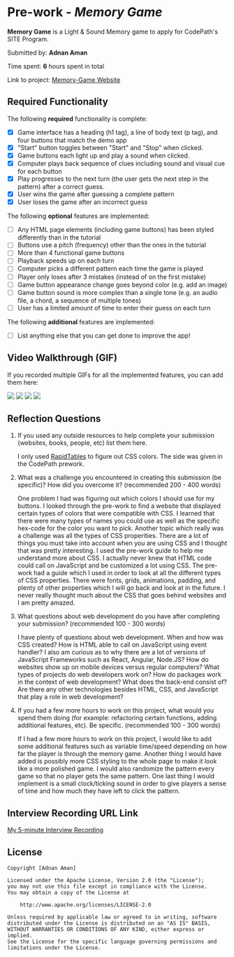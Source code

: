 # Pre-work - *Memory Game*

**Memory Game** is a Light & Sound Memory game to apply for CodePath's SITE Program. 

Submitted by: **Adnan Aman**

Time spent: **6** hours spent in total

Link to project: [Memory-Game Website](https://striped-honeysuckle-minute.glitch.me)

## Required Functionality

The following **required** functionality is complete:

* [x] Game interface has a heading (h1 tag), a line of body text (p tag), and four buttons that match the demo app
* [x] "Start" button toggles between "Start" and "Stop" when clicked. 
* [x] Game buttons each light up and play a sound when clicked. 
* [x] Computer plays back sequence of clues including sound and visual cue for each button
* [x] Play progresses to the next turn (the user gets the next step in the pattern) after a correct guess. 
* [x] User wins the game after guessing a complete pattern
* [x] User loses the game after an incorrect guess

The following **optional** features are implemented:

* [ ] Any HTML page elements (including game buttons) has been styled differently than in the tutorial
* [ ] Buttons use a pitch (frequency) other than the ones in the tutorial
* [ ] More than 4 functional game buttons
* [ ] Playback speeds up on each turn
* [ ] Computer picks a different pattern each time the game is played
* [ ] Player only loses after 3 mistakes (instead of on the first mistake)
* [ ] Game button appearance change goes beyond color (e.g. add an image)
* [ ] Game button sound is more complex than a single tone (e.g. an audio file, a chord, a sequence of multiple tones)
* [ ] User has a limited amount of time to enter their guess on each turn

The following **additional** features are implemented:

- [ ] List anything else that you can get done to improve the app!

## Video Walkthrough (GIF)

If you recorded multiple GIFs for all the implemented features, you can add them here:


![](https://i.imgur.com/totW6Uk.gif)
![](https://i.imgur.com/BN2NMSE.gif)
![](gif3-link-here)
![](gif4-link-here)

## Reflection Questions
1. If you used any outside resources to help complete your submission (websites, books, people, etc) list them here. 

    I only used [RapidTables](https://www.rapidtables.com/web/css/css-color.html) to figure out CSS colors. The side was given in the CodePath prework.
    
2. What was a challenge you encountered in creating this submission (be specific)? How did you overcome it? (recommended 200 - 400 words)

    One problem I had was figuring out which colors I should use for my buttons. I looked through the pre-work to find a website that displayed certain types of colors that were compatible with CSS. I learned that there were many types of names you could use as well as the specific hex-code for the color you want to pick. Another topic which really was a challenge was all the types of CSS properities. There are a lot of things you must take into account when you are using CSS and I thought that was pretty interesting. I used the pre-work guide to help me understand more about CSS. I actually never knew that HTML code could call on JavaScript and be customized a lot using CSS. The pre-work had a guide which I used in order to look at all the different types of CSS properties. There were fonts, grids, animations, padding, and plenty of other properties which I will go back and look at in the future. I never really thought much about the CSS that goes behind websites and I am pretty amazed.

3. What questions about web development do you have after completing your submission? (recommended 100 - 300 words) 

    I have plenty of questions about web development. When and how was CSS created? How is HTML able to call on JavaScript using event handler? I also am curious as to why there are a lot of versions of JavaScript Frameworks such as React, Angular, Node.JS? How do websites show up on mobile devices versus regular computers? What types of projects do web developers work on? How do packages work in the context of web development? What does the back-end consist of? Are there any other technologies besides HTML, CSS, and JavaScript that play a role in web development?

4. If you had a few more hours to work on this project, what would you spend them doing (for example: refactoring certain functions, adding additional features, etc). Be specific. (recommended 100 - 300 words) 
    
    If I had a few more hours to work on this project, I would like to add some additional features such as variable time/speed depending on how far the player is through the memory game. Another thing I would have added is possibly more CSS styling to the whole page to make it look like a more polished game. I would also randomize the pattern every game so that no player gets the same pattern. One last thing I would implement is a small clock/ticking sound in order to give players a sense of time and how much they have left to click the pattern.



## Interview Recording URL Link

[My 5-minute Interview Recording](your-link-here)


## License

    Copyright [Adnan Aman]

    Licensed under the Apache License, Version 2.0 (the "License");
    you may not use this file except in compliance with the License.
    You may obtain a copy of the License at

        http://www.apache.org/licenses/LICENSE-2.0

    Unless required by applicable law or agreed to in writing, software
    distributed under the License is distributed on an "AS IS" BASIS,
    WITHOUT WARRANTIES OR CONDITIONS OF ANY KIND, either express or implied.
    See the License for the specific language governing permissions and
    limitations under the License.
